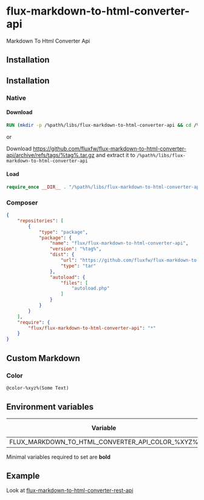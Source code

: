 # flux-markdown-to-html-converter-api

Markdown To Html Converter Api

## Installation

## Installation

### Native

#### Download

```dockerfile
RUN (mkdir -p /%path%/libs/flux-markdown-to-html-converter-api && cd /%path%/libs/flux-markdown-to-html-converter-api && wget -O - https://github.com/fluxfw/flux-markdown-to-html-converter-api/archive/refs/tags/%tag%.tar.gz | tar -xz --strip-components=1)
```

or

Download https://github.com/fluxfw/flux-markdown-to-html-converter-api/archive/refs/tags/%tag%.tar.gz and extract it to `/%path%/libs/flux-markdown-to-html-converter-api`

#### Load

```php
require_once __DIR__ . "/%path%/libs/flux-markdown-to-html-converter-api/autoload.php";
```

### Composer

```json
{
    "repositories": [
        {
            "type": "package",
            "package": {
                "name": "flux/flux-markdown-to-html-converter-api",
                "version": "%tag%",
                "dist": {
                    "url": "https://github.com/fluxfw/flux-markdown-to-html-converter-api/archive/refs/tags/%tag%.tar.gz",
                    "type": "tar"
                },
                "autoload": {
                    "files": [
                        "autoload.php"
                    ]
                }
            }
        }
    ],
    "require": {
        "flux/flux-markdown-to-html-converter-api": "*"
    }
}
```

## Custom Markdown

### Color

```markdown
@color-%xyz%(Some Text)
```

## Environment variables

| Variable | Description | Default value |
| -------- | ----------- | ------------- |
| FLUX_MARKDOWN_TO_HTML_CONVERTER_API_COLOR_%XYZ% | Color | *-* |

Minimal variables required to set are **bold**

## Example

Look at [flux-markdown-to-html-converter-rest-api](https://github.com/fluxfw/flux-markdown-to-html-converter-rest-api)
